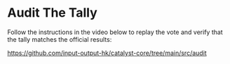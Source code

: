 # **Audit The Tally**

Follow the instructions in the video below to replay the vote and verify that the tally matches the official results:

https://github.com/input-output-hk/catalyst-core/tree/main/src/audit
